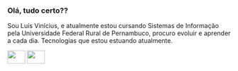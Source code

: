 ### Olá, tudo certo??

Sou Luís Vinícius, e atualmente estou cursando Sistemas de Informação pela Universidade Federal Rural de Pernambuco, procuro evoluir e aprender a cada dia.
Tecnologias que estou estuando atualmente.

<img height=30 width=40 src="https://cdn.jsdelivr.net/gh/devicons/devicon/icons/html5/html5-original-wordmark.svg" />
<img height=30 width=40 src="https://cdn.jsdelivr.net/gh/devicons/devicon/icons/css3/css3-original-wordmark.svg" />
          
          

<link rel="stylesheet" href="https://cdn.jsdelivr.net/gh/devicons/devicon@v2.15.1/devicon.min.css">

          

